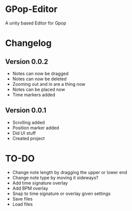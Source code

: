# GPop-Editor
A unity based Editor for Gpop

# Changelog
## Version 0.0.2
* Notes can now be dragged
* Notes can now be deleted
* Zooming out and in are a thing now
* Notes can be placed now
* Time markers added
## Version 0.0.1
* Scrolling added
* Position marker added
* Did UI stuff
* Created project

# TO-DO
* Change note length by dragging the upper or lower end
* Change note type by moving it sideways?
* Add time signature overlay
* Add BPM overlay
* Snap to time signature or overlay given settings
* Save files
* Load files
